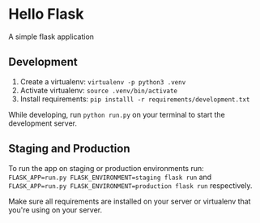 # Hello Flask
A simple flask application

## Development
1. Create a virtualenv: `virtualenv -p python3 .venv`
2. Activate virtualenv: `source .venv/bin/activate`
3. Install requirements: `pip installl -r requirements/development.txt`

While developing, run `python run.py` on your terminal to start the development server.

## Staging and Production
To run the app on staging or production environments run:
`FLASK_APP=run.py FLASK_ENVIRONMENT=staging flask run` and
`FLASK_APP=run.py FLASK_ENVIRONMENT=production flask run` respectively.

Make sure all requirements are installed on your server or virtualenv that you're using on your server.
